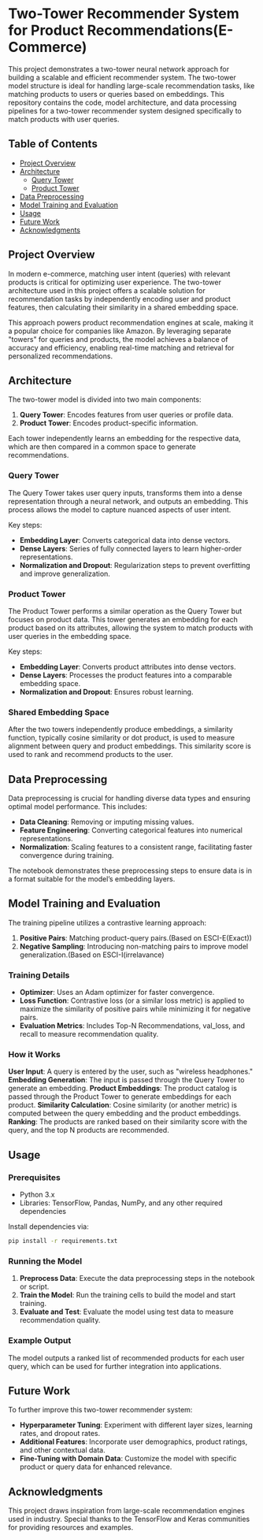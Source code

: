 # Two-Tower Recommender System for Product Recommendations(E-Commerce)

This project demonstrates a two-tower neural network approach for building a scalable and efficient recommender system. The two-tower model structure is ideal for handling large-scale recommendation tasks, like matching products to users or queries based on embeddings. This repository contains the code, model architecture, and data processing pipelines for a two-tower recommender system designed specifically to match products with user queries.

## Table of Contents
- [Project Overview](#project-overview)
- [Architecture](#architecture)
  - [Query Tower](#query-tower)
  - [Product Tower](#product-tower)
- [Data Preprocessing](#data-preprocessing)
- [Model Training and Evaluation](#model-training-and-evaluation)
- [Usage](#usage)
- [Future Work](#future-work)
- [Acknowledgments](#acknowledgments)

## Project Overview

In modern e-commerce, matching user intent (queries) with relevant products is critical for optimizing user experience. The two-tower architecture used in this project offers a scalable solution for recommendation tasks by independently encoding user and product features, then calculating their similarity in a shared embedding space.

This approach powers product recommendation engines at scale, making it a popular choice for companies like Amazon. By leveraging separate "towers" for queries and products, the model achieves a balance of accuracy and efficiency, enabling real-time matching and retrieval for personalized recommendations.

## Architecture

The two-tower model is divided into two main components:
1. **Query Tower**: Encodes features from user queries or profile data.
2. **Product Tower**: Encodes product-specific information.

Each tower independently learns an embedding for the respective data, which are then compared in a common space to generate recommendations.

### Query Tower
The Query Tower takes user query inputs, transforms them into a dense representation through a neural network, and outputs an embedding. This process allows the model to capture nuanced aspects of user intent.

Key steps:
- **Embedding Layer**: Converts categorical data into dense vectors.
- **Dense Layers**: Series of fully connected layers to learn higher-order representations.
- **Normalization and Dropout**: Regularization steps to prevent overfitting and improve generalization.

### Product Tower
The Product Tower performs a similar operation as the Query Tower but focuses on product data. This tower generates an embedding for each product based on its attributes, allowing the system to match products with user queries in the embedding space.

Key steps:
- **Embedding Layer**: Converts product attributes into dense vectors.
- **Dense Layers**: Processes the product features into a comparable embedding space.
- **Normalization and Dropout**: Ensures robust learning.

### Shared Embedding Space
After the two towers independently produce embeddings, a similarity function, typically cosine similarity or dot product, is used to measure alignment between query and product embeddings. This similarity score is used to rank and recommend products to the user.

## Data Preprocessing

Data preprocessing is crucial for handling diverse data types and ensuring optimal model performance. This includes:
- **Data Cleaning**: Removing or imputing missing values.
- **Feature Engineering**: Converting categorical features into numerical representations.
- **Normalization**: Scaling features to a consistent range, facilitating faster convergence during training.

The notebook demonstrates these preprocessing steps to ensure data is in a format suitable for the model’s embedding layers.

## Model Training and Evaluation

The training pipeline utilizes a contrastive learning approach:
1. **Positive Pairs**: Matching product-query pairs.(Based on ESCI-E(Exact))
2. **Negative Sampling**: Introducing non-matching pairs to improve model generalization.(Based on ESCI-I(irrelavance)

### Training Details
- **Optimizer**: Uses an Adam optimizer for faster convergence.
- **Loss Function**: Contrastive loss (or a similar loss metric) is applied to maximize the similarity of positive pairs while minimizing it for negative pairs.
- **Evaluation Metrics**: Includes Top-N Recommendations, val_loss, and recall to measure recommendation quality.

  
### How it Works
**User Input**: A query is entered by the user, such as "wireless headphones."
**Embedding Generation**: The input is passed through the Query Tower to generate an embedding.
**Product Embeddings**: The product catalog is passed through the Product Tower to generate embeddings for each product.
**Similarity Calculation**: Cosine similarity (or another metric) is computed between the query embedding and the product embeddings.
**Ranking**: The products are ranked based on their similarity score with the query, and the top N products are recommended.

## Usage

### Prerequisites
- Python 3.x
- Libraries: TensorFlow, Pandas, NumPy, and any other required dependencies

Install dependencies via:
```bash
pip install -r requirements.txt
```

### Running the Model
1. **Preprocess Data**: Execute the data preprocessing steps in the notebook or script.
2. **Train the Model**: Run the training cells to build the model and start training.
3. **Evaluate and Test**: Evaluate the model using test data to measure recommendation quality.

### Example Output
The model outputs a ranked list of recommended products for each user query, which can be used for further integration into applications.

## Future Work

To further improve this two-tower recommender system:
- **Hyperparameter Tuning**: Experiment with different layer sizes, learning rates, and dropout rates.
- **Additional Features**: Incorporate user demographics, product ratings, and other contextual data.
- **Fine-Tuning with Domain Data**: Customize the model with specific product or query data for enhanced relevance.

## Acknowledgments

This project draws inspiration from large-scale recommendation engines used in industry. Special thanks to the TensorFlow and Keras communities for providing resources and examples.
